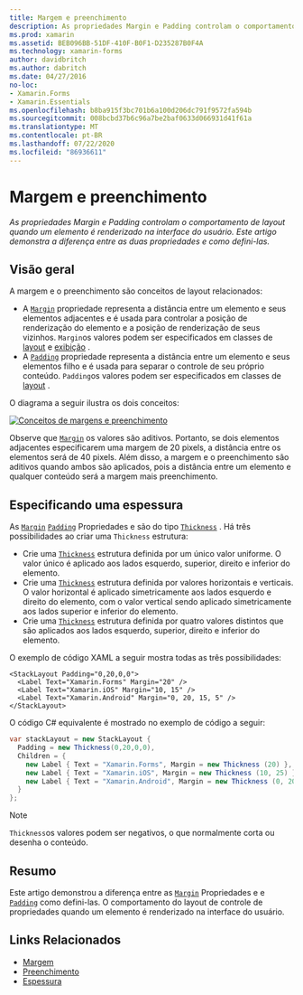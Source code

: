 ```yaml
---
title: Margem e preenchimento
description: As propriedades Margin e Padding controlam o comportamento de layout quando um elemento é renderizado na interface do usuário. Este artigo demonstra a diferença entre as duas propriedades e como defini-las.
ms.prod: xamarin
ms.assetid: BEB096BB-51DF-410F-B0F1-D235287B0F4A
ms.technology: xamarin-forms
author: davidbritch
ms.author: dabritch
ms.date: 04/27/2016
no-loc:
- Xamarin.Forms
- Xamarin.Essentials
ms.openlocfilehash: b8ba915f3bc701b6a100d206dc791f9572fa594b
ms.sourcegitcommit: 008bcbd37b6c96a7be2baf0633d066931d41f61a
ms.translationtype: MT
ms.contentlocale: pt-BR
ms.lasthandoff: 07/22/2020
ms.locfileid: "86936611"
---
```

# <a name="margin-and-padding"></a>Margem e preenchimento

_As propriedades Margin e Padding controlam o comportamento de layout quando um elemento é renderizado na interface do usuário. Este artigo demonstra a diferença entre as duas propriedades e como defini-las._

## <a name="overview"></a>Visão geral

A margem e o preenchimento são conceitos de layout relacionados:

- A [`Margin`](xref:Xamarin.Forms.View.Margin) propriedade representa a distância entre um elemento e seus elementos adjacentes e é usada para controlar a posição de renderização do elemento e a posição de renderização de seus vizinhos. `Margin`os valores podem ser especificados em classes de [layout](~/xamarin-forms/user-interface/controls/layouts.md) e [exibição](~/xamarin-forms/user-interface/controls/views.md) .
- A [`Padding`](xref:Xamarin.Forms.Layout.Padding) propriedade representa a distância entre um elemento e seus elementos filho e é usada para separar o controle de seu próprio conteúdo. `Padding`os valores podem ser especificados em classes de [layout](~/xamarin-forms/user-interface/controls/layouts.md) .

O diagrama a seguir ilustra os dois conceitos:

[![Conceitos de margens e preenchimento](margin-and-padding-images/margins-and-padding-sml.png)](margin-and-padding-images/margins-and-padding.png#lightbox "Conceitos de margens e preenchimento")

Observe que [`Margin`](xref:Xamarin.Forms.View.Margin) os valores são aditivos. Portanto, se dois elementos adjacentes especificarem uma margem de 20 pixels, a distância entre os elementos será de 40 pixels. Além disso, a margem e o preenchimento são aditivos quando ambos são aplicados, pois a distância entre um elemento e qualquer conteúdo será a margem mais preenchimento.

## <a name="specifying-a-thickness"></a>Especificando uma espessura

As [`Margin`](xref:Xamarin.Forms.View.Margin) [`Padding`](xref:Xamarin.Forms.Layout.Padding) Propriedades e são do tipo [`Thickness`](xref:Xamarin.Forms.Thickness) . Há três possibilidades ao criar uma `Thickness` estrutura:

- Crie uma [`Thickness`](xref:Xamarin.Forms.Thickness) estrutura definida por um único valor uniforme. O valor único é aplicado aos lados esquerdo, superior, direito e inferior do elemento.
- Crie uma [`Thickness`](xref:Xamarin.Forms.Thickness) estrutura definida por valores horizontais e verticais. O valor horizontal é aplicado simetricamente aos lados esquerdo e direito do elemento, com o valor vertical sendo aplicado simetricamente aos lados superior e inferior do elemento.
- Crie uma [`Thickness`](xref:Xamarin.Forms.Thickness) estrutura definida por quatro valores distintos que são aplicados aos lados esquerdo, superior, direito e inferior do elemento.

O exemplo de código XAML a seguir mostra todas as três possibilidades:

```xaml
<StackLayout Padding="0,20,0,0">
  <Label Text="Xamarin.Forms" Margin="20" />
  <Label Text="Xamarin.iOS" Margin="10, 15" />
  <Label Text="Xamarin.Android" Margin="0, 20, 15, 5" />
</StackLayout>
```

O código C# equivalente é mostrado no exemplo de código a seguir:

```csharp
var stackLayout = new StackLayout {
  Padding = new Thickness(0,20,0,0),
  Children = {
    new Label { Text = "Xamarin.Forms", Margin = new Thickness (20) },
    new Label { Text = "Xamarin.iOS", Margin = new Thickness (10, 25) },
    new Label { Text = "Xamarin.Android", Margin = new Thickness (0, 20, 15, 5) }
  }
};
```

> [!NOTE]
> `Thickness`os valores podem ser negativos, o que normalmente corta ou desenha o conteúdo.

## <a name="summary"></a>Resumo

Este artigo demonstrou a diferença entre as [`Margin`](xref:Xamarin.Forms.View.Margin) Propriedades e e [`Padding`](xref:Xamarin.Forms.Layout.Padding) como defini-las. O comportamento do layout de controle de propriedades quando um elemento é renderizado na interface do usuário.

## <a name="related-links"></a>Links Relacionados

- [Margem](xref:Xamarin.Forms.View.Margin)
- [Preenchimento](xref:Xamarin.Forms.Layout.Padding)
- [Espessura](xref:Xamarin.Forms.Thickness)
